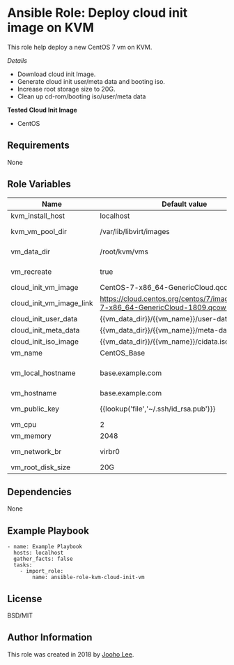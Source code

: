 Ansible Role: Deploy cloud init image on KVM
=========

This role help deploy a new CentOS 7 vm on KVM.

*Details*
- Download cloud init Image.
- Generate cloud init user/meta data and booting iso.
- Increase root storage size to 20G.
- Clean up cd-rom/booting iso/user/meta data

**Tested Cloud Init Image**
- CentOS

Requirements
------------
None

Role Variables
--------------

| Name                     | Default value                                                                    | Requird | Description                                                |
| ------------------------ | -------------------------------------------------------------------------------- | ------- | ---------------------------------------------------------- |
| kvm_install_host         | localhost                                                                        | no      | The host where KVM install                                 |
| kvm_vm_pool_dir          | /var/lib/libvirt/images                                                          | no      | The path where KVM VM images are stored                    |
| vm_data_dir              | /root/kvm/vms                                                                    | no      | The path where VM information are stored                   |
| vm_recreate              | true                                                                             | no      | Set false, if the same vm exist                            |
| cloud_init_vm_image      | CentOS-7-x86_64-GenericCloud.qcow2                                               | no      | Cloud init image name                                      |
| cloud_init_vm_image_link | https://cloud.centos.org/centos/7/images/CentOS-7-x86_64-GenericCloud-1809.qcow2 | no      | Cloud init image download link                             |
| cloud_init_user_data     | {{vm_data_dir}}/{{vm_name}}/user-data                                            | no      | Cloud init user data file                                  |
| cloud_init_meta_data     | {{vm_data_dir}}/{{vm_name}}/meta-data                                            | no      | Cloud init meta data file                                  |
| cloud_init_iso_image     | {{vm_data_dir}}/{{vm_name}}/cidata.iso                                           | no      | Cloud init booting image                                   |
| vm_name                  | CentOS_Base                                                                      | no      |                                                            |
| vm_local_hostname        | base.example.com                                                                 | no      | VM internal hostname(it can be the same with vm_hostname)  |
| vm_hostname              | base.example.com                                                                 | no      | VM public hostname                                         |
| vm_public_key            | {{lookup('file','~/.ssh/id_rsa.pub')}}                                           | no      | SSH public key to login to the VM(ocp/redhat,centos/(ssh)) |
| vm_cpu                   | 2                                                                                | no      |                                                            |
| vm_memory                | 2048                                                                             | no      |                                                            |
| vm_network_br            | virbr0                                                                           | no      | Default bridge name that the VM will use                   |
| vm_root_disk_size        | 20G                                                                              | no      |                                                            |


Dependencies
------------

None

Example Playbook
----------------
~~~
- name: Example Playbook
  hosts: localhost
  gather_facts: false
  tasks:
    - import_role:
        name: ansible-role-kvm-cloud-init-vm

~~~





License
-------

BSD/MIT

Author Information
------------------

This role was created in 2018 by [Jooho Lee](http://github.com/jooho).


